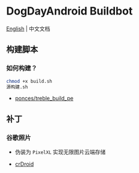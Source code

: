 # DogDayAndroid Buildbot

[English](./README.md) | 中文文档

## 构建脚本

### 如何构建？

````bash
chmod +x build.sh
源构建.sh
````

- [ponces/treble_build_pe](https://github.com/ponces/treble_build_pe)

## 补丁

### 谷歌照片

- 伪装为 `PixelXL` 实现无限图片云端存储

- [crDroid](https://github.com/crdroidandroid/android_frameworks_base/blob/cc484e53adfe6be0bb5582502f49800951ed48b5/core/java/com/android/internal/util/crdroid/PixelPropsUtils.java#L249)
